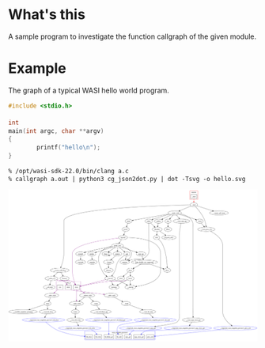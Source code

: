 # What's this

A sample program to investigate the function callgraph of the given module.

# Example

The graph of a typical WASI hello world program.

```c
#include <stdio.h>

int
main(int argc, char **argv)
{
        printf("hello\n");
}
```

```shell
% /opt/wasi-sdk-22.0/bin/clang a.c
% callgraph a.out | python3 cg_json2dot.py | dot -Tsvg -o hello.svg
```

![hello world call graph](./hello.svg)
